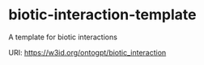 # biotic-interaction-template

A template for biotic interactions

URI: https://w3id.org/ontogpt/biotic_interaction

